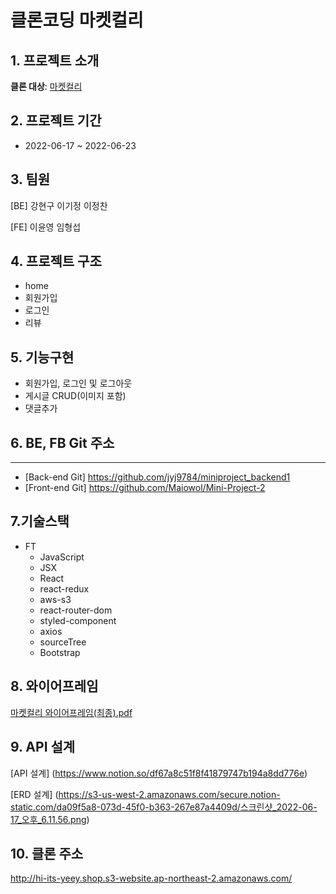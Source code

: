 # 클론코딩 마켓컬리

    
    

## 1. 프로젝트 소개

**클론 대상**: [마켓컬리](https://www.kurly.com)

## 2. 프로젝트 기간

- 2022-06-17 ~ 2022-06-23

## 3. 팀원 

[BE]
강현구
이기정
이정찬

[FE]
이윤영
임형섭

## 4. 프로젝트 구조
- home
- 회원가입
- 로그인
- 리뷰

## 5. 기능구현
- 회원가입, 로그인 및 로그아웃
- 게시글 CRUD(이미지 포함)
- 댓글추가

## 6. BE, FB Git 주소
---

- [Back-end Git]  https://github.com/jyj9784/miniproject_backend1
- [Front-end Git] https://github.com/Maiowol/Mini-Project-2

## 7.기술스택
- FT
    - JavaScript
    - JSX
    - React
    - react-redux
    - aws-s3
    - react-router-dom
    - styled-component
    - axios
    - sourceTree
    - Bootstrap

## 8. 와이어프레임

[마켓컬리 와이어프레임(최종).pdf](https://s3-us-west-2.amazonaws.com/secure.notion-static.com/f3b81050-19a0-40bd-a43f-d7e1f5b5ff6f/마켓컬리_와이어프레임(최종).pdf)
    

## 9. API 설계

[API 설계]
(https://www.notion.so/df67a8c51f8f41879747b194a8dd776e)

[ERD 설계]
(https://s3-us-west-2.amazonaws.com/secure.notion-static.com/da09f5a8-073d-45f0-b363-267e87a4409d/스크린샷_2022-06-17_오후_6.11.56.png)

## 10. 클론 주소
http://hi-its-yeey.shop.s3-website.ap-northeast-2.amazonaws.com/

